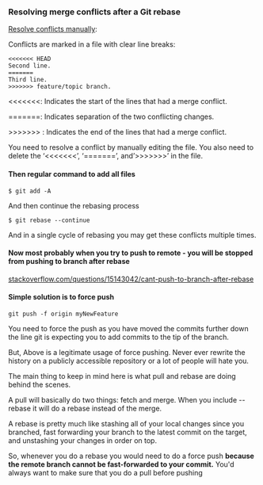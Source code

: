 ### Resolving merge conflicts after a Git rebase

[Resolve conflicts manually](https://docs.openstack.org/doc-contrib-guide/additional-git-workflow/rebase.html):

Conflicts are marked in a file with clear line breaks:

```
<<<<<<< HEAD
Second line.
=======
Third line.
>>>>>>> feature/topic branch.
```

<<<<<<<: Indicates the start of the lines that had a merge conflict.

=======: Indicates separation of the two conflicting changes.

\>>>>>>> : Indicates the end of the lines that had a merge conflict.

You need to resolve a conflict by manually editing the file. You also need to delete the ‘<<<<<<<’, ‘=======’, and’>>>>>>>’ in the file.

#### Then regular command to add all files

`$ git add -A`

And then continue the rebasing process

`$ git rebase --continue`

And in a single cycle of rebasing you may get these conflicts multiple times.

#### Now most probably when you try to push to remote - you will be stopped from pushing to branch after rebase

[stackoverflow.com/questions/15143042/cant-push-to-branch-after-rebase](https://stackoverflow.com/questions/15143042/cant-push-to-branch-after-rebase)

#### Simple solution is to force push

`git push -f origin myNewFeature`

You need to force the push as you have moved the commits further down the line git is expecting you to add commits to the tip of the branch.

But, Above is a legitimate usage of force pushing. Never ever rewrite the history on a publicly accessible repository or a lot of people will hate you.

The main thing to keep in mind here is what pull and rebase are doing behind the scenes.

A pull will basically do two things: fetch and merge. When you include --rebase it will do a rebase instead of the merge.

A rebase is pretty much like stashing all of your local changes since you branched, fast forwarding your branch to the latest commit on the target, and unstashing your changes in order on top.

So, whenever you do a rebase you would need to do a force push **because the remote branch cannot be fast-forwarded to your commit.** You'd always want to make sure that you do a pull before pushing
